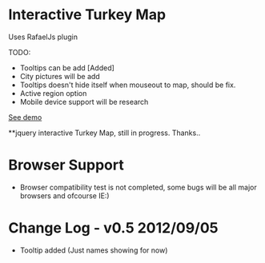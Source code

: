 # Interactive Turkey Map

Uses RafaelJs plugin 

TODO:
- Tooltips can be add [Added]
- City pictures will be add 
- Tooltips doesn't hide itself when mouseout to map, should be fix.
- Active region option
- Mobile device support will be research


[See demo](http://selengora.com/test/harita)

**jquery interactive Turkey Map, still in progress. Thanks..

# Browser Support
- Browser compatibility test is not completed, some bugs will be all major browsers and ofcourse IE:)

# Change Log - v0.5 2012/09/05

- Tooltip added (Just names showing for now)